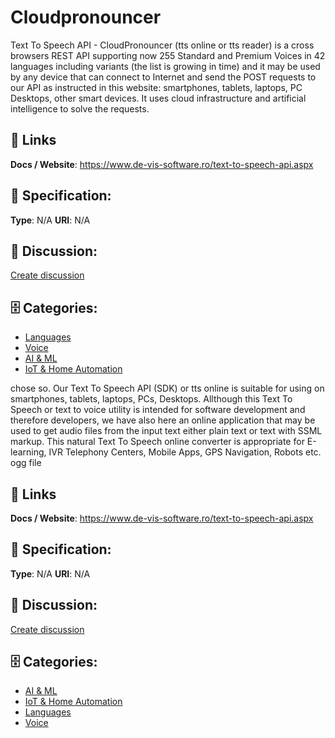 # Cloudpronouncer


Text To Speech API - CloudPronouncer (tts online or tts reader) is a cross browsers REST API supporting now  255  Standard and Premium Voices in 42  languages including variants (the list is growing in time) and it may be used by any device that can connect to Internet and send the POST requests to our API as instructed in this website: smartphones, tablets, laptops, PC Desktops, other smart devices. It uses cloud infrastructure and artificial intelligence to solve the requests.

##  🔗 Links
**Docs / Website**: https://www.de-vis-software.ro/text-to-speech-api.aspx

## 🧬 Specification:
**Type**: N/A
**URI**: N/A

## 💬 Discussion:
[Create discussion](https://github.com/apis-list/apis-list/discussions/new)

## 🗄️ Categories:
- [Languages](https://github.com/apis-list/apis-list#languages)
- [Voice](https://github.com/apis-list/apis-list#voice)
- [AI & ML](https://github.com/apis-list/apis-list#ai-and-ml)
- [IoT & Home Automation](https://github.com/apis-list/apis-list#iot-and-home-automation)



chose so.  Our Text To Speech API (SDK) or tts online is suitable for using on smartphones, tablets, laptops, PCs, Desktops. 
Allthough this Text To Speech or text to voice utility is intended for software development and therefore developers, we have also here an online application that may be used to get audio files from the input text either plain text or text with SSML markup. This natural Text To Speech online converter is appropriate for E-learning, IVR Telephony Centers, Mobile Apps, GPS Navigation, Robots etc. ogg file

##  🔗 Links
**Docs / Website**: https://www.de-vis-software.ro/text-to-speech-api.aspx

## 🧬 Specification:
**Type**: N/A
**URI**: N/A

## 💬 Discussion:
[Create discussion](https://github.com/apis-list/apis-list/discussions/new)

## 🗄️ Categories:
- [AI & ML](https://github.com/apis-list/apis-list#ai-and-ml)
- [IoT & Home Automation](https://github.com/apis-list/apis-list#iot-and-home-automation)
- [Languages](https://github.com/apis-list/apis-list#languages)
- [Voice](https://github.com/apis-list/apis-list#voice)







